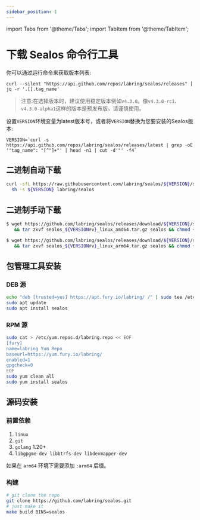 ```yaml
---
sidebar_position: 1
---
```


import Tabs from '@theme/Tabs';
import TabItem from '@theme/TabItem';

# 下载 Sealos 命令行工具

你可以通过运行命令来获取版本列表:

```shell
curl --silent "https://api.github.com/repos/labring/sealos/releases" | jq -r '.[].tag_name'
```

> 注意:在选择版本时，建议使用稳定版本例如`v4.3.0`。像`v4.3.0-rc1`、`v4.3.0-alpha1`这样的版本是预发布版，请谨慎使用。

设置`VERSION`环境变量为latest版本号，或者将`VERSION`替换为您要安装的Sealos版本:

```shell
VERSION=`curl -s https://api.github.com/repos/labring/sealos/releases/latest | grep -oE '"tag_name": "[^"]+"' | head -n1 | cut -d'"' -f4`
```

## 二进制自动下载

```bash
curl -sfL https://raw.githubusercontent.com/labring/sealos/${VERSION}/scripts/install.sh |
  sh -s ${VERSION} labring/sealos

```

## 二进制手动下载

<Tabs groupId="arch">
  <TabItem value="amd64" label="amd64" default>

```bash
$ wget https://github.com/labring/sealos/releases/download/${VERSION}/sealos_${VERSION#v}_linux_amd64.tar.gz \
   && tar zxvf sealos_${VERSION#v}_linux_amd64.tar.gz sealos && chmod +x sealos && mv sealos /usr/bin
```

  </TabItem>
  <TabItem value="arm64" label="arm64">

```bash
$ wget https://github.com/labring/sealos/releases/download/${VERSION}/sealos_${VERSION#v}_linux_arm64.tar.gz \
   && tar zxvf sealos_${VERSION#v}_linux_arm64.tar.gz sealos && chmod +x sealos && mv sealos /usr/bin
```

  </TabItem>
</Tabs>

## 包管理工具安装

### DEB 源

```bash
echo "deb [trusted=yes] https://apt.fury.io/labring/ /" | sudo tee /etc/apt/sources.list.d/labring.list
sudo apt update
sudo apt install sealos
```

### RPM 源

```bash
sudo cat > /etc/yum.repos.d/labring.repo << EOF
[fury]
name=labring Yum Repo
baseurl=https://yum.fury.io/labring/
enabled=1
gpgcheck=0
EOF
sudo yum clean all
sudo yum install sealos
```

## 源码安装

### 前置依赖
1. `linux`
2. `git`  
3. `golang` 1.20+  
4. `libgpgme-dev libbtrfs-dev libdevmapper-dev`

如果在 `arm64` 环境下需要添加 `:arm64` 后缀。

### 构建

```bash
# git clone the repo
git clone https://github.com/labring/sealos.git
# just make it
make build BINS=sealos
```

